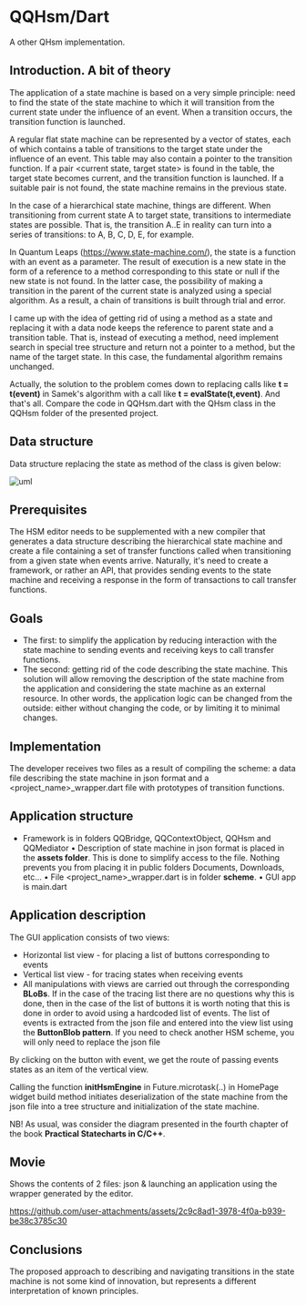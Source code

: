# QQHsm/Dart

A other QHsm implementation.

## Introduction. A bit of theory
The application of a state machine is based on a very simple principle: need to find the state of the state machine to which it will transition from the current state under the influence of an event. When a transition occurs, the transition function is launched.

A regular flat state machine can be represented by a vector of states, each of which contains a table of transitions to the target state under the influence of an event. This table may also contain a pointer to the transition function. If a pair <current state, target state> is found in the table, the target state becomes current, and the transition function is launched. If a suitable pair is not found, the state machine remains in the previous state.

In the case of a hierarchical state machine, things are different. When transitioning from current state A to target state, transitions to intermediate states are possible. That is, the transition A..E in reality can turn into a series of transitions: to A, B, C, D, E, for example.

In Quantum Leaps (https://www.state-machine.com/), the state is a function with an event as a parameter. The result of execution is a new state in the form of a reference to a method corresponding to this state or null if the new state is not found. In the latter case, the possibility of making a transition in the parent of the current state is analyzed using a special algorithm. As a result, a chain of transitions is built through trial and error.

I came up with the idea of ​​getting rid of using a method as a state and replacing it with a data node keeps the reference to parent state and a transition table. That is, instead of executing a method, need implement search in special tree structure and return not a pointer to a method, but the name of the target state. In this case, the fundamental algorithm remains unchanged.

Actually, the solution to the problem comes down to replacing calls like __t = t(event)__ in Samek's algorithm with a call like __t = evalState(t,event)__. And that's all. Compare the code in QQHsm.dart with the QHsm class in the QQHsm folder of the presented project.

## Data structure
Data structure replacing the state as method of the class is given below:

![uml](https://github.com/user-attachments/assets/b6a855d9-3846-46fe-9216-e2d960babfea)

## Prerequisites
The HSM editor needs to be supplemented with a new compiler that generates a data structure describing the hierarchical state machine and create a file containing a set of transfer functions called when transitioning from a given state when events arrive. Naturally, it's need to create a framework, or rather an API, that provides sending events to the state machine and receiving a response in the form of transactions to call transfer functions.

## Goals
* The first: to simplify the application by reducing interaction with the state machine to sending events and receiving keys to call transfer functions.
* The second: getting rid of the code describing the state machine. This solution will allow removing the description of the state machine from the application and considering the state machine as an external resource. In other words, the application logic can be changed from the outside: either without changing the code, or by limiting it to minimal changes.

## Implementation
The developer receives two files as a result of compiling the scheme: a data file describing the state machine in json format and a <project_name>_wrapper.dart file with prototypes of transition functions.

## Application structure

* Framework is in folders QQBridge, QQContextObject, QQHsm and QQMediator
• Description of state machine in json format is placed in the __assets folder__. This is done to simplify access to the file. Nothing prevents you from placing it in public folders Documents, Downloads, etc...
• File <project_name>_wrapper.dart is in folder __scheme__.
• GUI app is main.dart

## Application description

The GUI application consists of two views:
* Horizontal list view - for placing a list of buttons corresponding to events
* Vertical list view - for tracing states when receiving events
* All manipulations with views are carried out through the corresponding __BLoBs__. If in the case of the tracing list there are no questions why this is done, then in the case of the list of buttons it is worth noting that this is done in order to avoid using a hardcoded list of events. The list of events is extracted from the json file and entered into the view list using the __ButtonBlob pattern__. If you need to check another HSM scheme, you will only need to replace the json file

By clicking on the button with event, we get the route of passing events states as an item of the vertical view.

Calling the function __initHsmEngine__ in Future.microtask(..) in HomePage widget build method initiates deserialization of the state machine from the json file into a tree structure and initialization of the state machine.

NB! As usual, was consider the diagram presented in the fourth chapter of the book __Practical Statecharts in C/C++__.

## Movie
Shows the contents of 2 files: json & launching an application using the wrapper generated by the editor.

https://github.com/user-attachments/assets/2c9c8ad1-3978-4f0a-b939-be38c3785c30


## Conclusions
The proposed approach to describing and navigating transitions in the state machine is not some kind of innovation, but represents a different interpretation of known principles.

